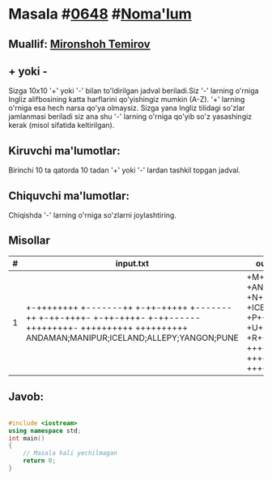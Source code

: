 
<h1>Masala #<a href="https://robocontest.uz/tasks/0648">0648</a> #<a href="https://robocontest.uz/tasks?category=1">Noma'lum</a></h1>
<h2> Muallif: <a href="https://robocontest.uz/profile/mironshoh951">Mironshoh Temirov</a></h2>
<h2>+ yoki -</h2>
<p>Sizga 10x10 '+' yoki '-' bilan to'ldirilgan jadval beriladi.Siz '-' larning o'rniga Ingliz alifbosining katta harflarini qo'yishingiz mumkin (A-Z). '+' larning o'rniga esa hech narsa qo'ya olmaysiz. Sizga yana Ingliz tilidagi so'zlar jamlanmasi beriladi siz ana shu '-' larning o'rniga qo'yib so'z yasashingiz kerak (misol sifatida keltirilgan).</p>
<h2>Kiruvchi ma'lumotlar:</h2>
<p>Birinchi 10 ta qatorda 10 tadan '+' yoki '-' lardan tashkil topgan jadval.</p>
<h2>Chiquvchi ma'lumotlar:</h2>
<p>Chiqishda '-' larning o'rniga so'zlarni joylashtiring.</p>
<h2>Misollar</h2>
<table>
    <thead>
        <tr>
            <th>#</th>
            <th>input.txt</th>
            <th>output.txt</th>
        </tr>
    </thead>
    <tbody>
            <tr>
                <td>1</td>
                <td>+-++++++++
+-------++
+-++-+++++
+-------++
+-++-++++-
+-++-++++-
+-++------
+++++++++-
++++++++++
++++++++++
ANDAMAN;MANIPUR;ICELAND;ALLEPY;YANGON;PUNE</td>
                <td>+M++++++++
+ANDAMAN++
+N++L+++++
+ICELAND++
+P++E++++P
+U++P++++U
+R++YANGON
+++++++++E
++++++++++
++++++++++</td>
            </tr>
    </tbody>
    </table>
    
<h2>Javob:</h2>

######
```cpp
#include <iostream>
using namespace std;
int main()
{
    // Masala hali yechilmagan
    return 0;
}
```

